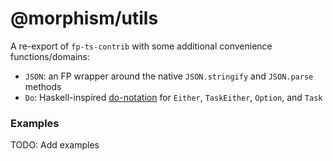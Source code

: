 # @morphism/utils

A re-export of `fp-ts-contrib` with some additional convenience functions/domains:
- `JSON`: an FP wrapper around the native `JSON.stringify` and `JSON.parse` methods
- `Do`: Haskell-inspired [do-notation](https://en.wikibooks.org/wiki/Haskell/do_notation) for `Either`, `TaskEither`, `Option`, and `Task`


### Examples

TODO: Add examples
